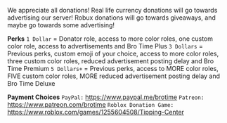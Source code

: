 We appreciate all donations! Real life currency donations will go towards advertising our server! Robux donations will go towards giveaways, and maybe go towards some advertising!

**Perks**
`1 Dollar` = Donator role, access to more color roles, one custom color role, access to advertisements and Bro Time Plus
`3 Dollars` = Previous perks, custom emoji of your choice, access to more color roles, three custom color roles, reduced advertisement posting delay and Bro Time Premium
`5 Dollars+` = Previous perks, access to MORE color roles,  FIVE custom color roles, MORE reduced advertisement posting delay and Bro Time Deluxe

**Payment Choices**
`PayPal:` <https://www.paypal.me/brotime>
`Patreon:` <https://www.patreon.com/brotime>
`Roblox Donation Game:` <https://www.roblox.com/games/1255604508/Tipping-Center>
